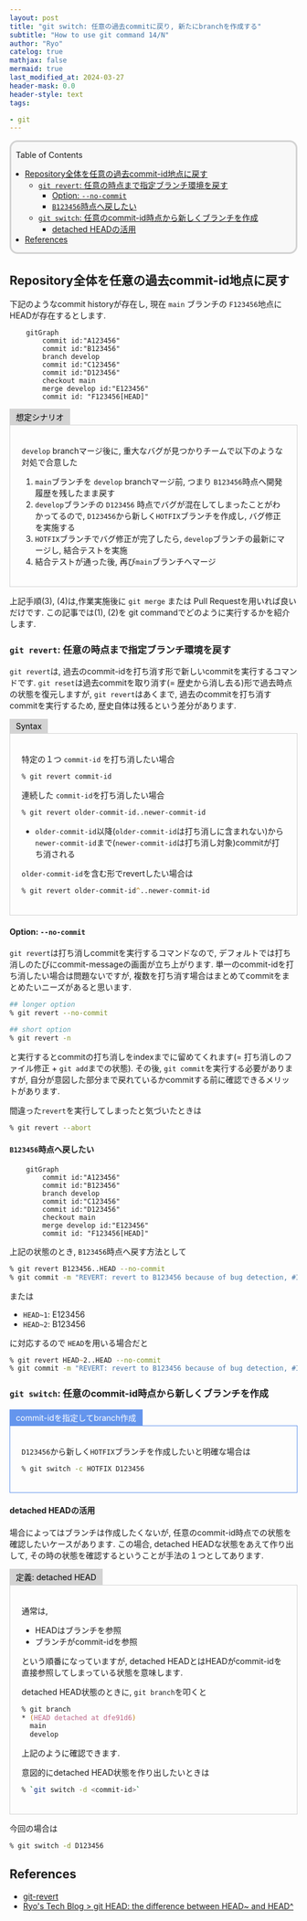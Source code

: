 ```yaml
---
layout: post
title: "git switch: 任意の過去commitに戻り, 新たにbranchを作成する"
subtitle: "How to use git command 14/N"
author: "Ryo"
catelog: true
mathjax: false
mermaid: true
last_modified_at: 2024-03-27
header-mask: 0.0
header-style: text
tags:

- git
---
```


<div style='border-radius: 1em; border-style:solid; border-color:#D3D3D3; background-color:#F8F8F8'>

<p class="h4">&nbsp;&nbsp;Table of Contents</p>

<!-- START doctoc generated TOC please keep comment here to allow auto update -->
<!-- DON'T EDIT THIS SECTION, INSTEAD RE-RUN doctoc TO UPDATE -->

- [Repository全体を任意の過去commit-id地点に戻す](#repository%E5%85%A8%E4%BD%93%E3%82%92%E4%BB%BB%E6%84%8F%E3%81%AE%E9%81%8E%E5%8E%BBcommit-id%E5%9C%B0%E7%82%B9%E3%81%AB%E6%88%BB%E3%81%99)
  - [`git revert`: 任意の時点まで指定ブランチ環境を戻す](#git-revert-%E4%BB%BB%E6%84%8F%E3%81%AE%E6%99%82%E7%82%B9%E3%81%BE%E3%81%A7%E6%8C%87%E5%AE%9A%E3%83%96%E3%83%A9%E3%83%B3%E3%83%81%E7%92%B0%E5%A2%83%E3%82%92%E6%88%BB%E3%81%99)
    - [Option: `--no-commit`](#option---no-commit)
    - [`B123456`時点へ戻したい](#b123456%E6%99%82%E7%82%B9%E3%81%B8%E6%88%BB%E3%81%97%E3%81%9F%E3%81%84)
  - [`git switch`: 任意のcommit-id時点から新しくブランチを作成](#git-switch-%E4%BB%BB%E6%84%8F%E3%81%AEcommit-id%E6%99%82%E7%82%B9%E3%81%8B%E3%82%89%E6%96%B0%E3%81%97%E3%81%8F%E3%83%96%E3%83%A9%E3%83%B3%E3%83%81%E3%82%92%E4%BD%9C%E6%88%90)
    - [detached HEADの活用](#detached-head%E3%81%AE%E6%B4%BB%E7%94%A8)
- [References](#references)

<!-- END doctoc generated TOC please keep comment here to allow auto update -->


</div>

## Repository全体を任意の過去commit-id地点に戻す

下記のようなcommit historyが存在し, 現在 `main` ブランチの `F123456`地点にHEADが存在するとします.

```mermaid
    gitGraph
        commit id:"A123456"
        commit id:"B123456"
        branch develop
        commit id:"C123456"
        commit id:"D123456"
        checkout main
        merge develop id:"E123456"
        commit id: "F123456[HEAD]"
```

<div style="display: inline-block; background: #D3D3D3;; border: 1px solid #D3D3D3; padding: 3px 10px;color:black"><span >想定シナリオ</span>
</div>

<div style="border: 1px solid #D3D3D3; font-size: 100%; padding: 20px;">

`develop` branchマージ後に, 重大なバグが見つかりチームで以下のような対処で合意した

1. `main`ブランチを `develop` branchマージ前, つまり `B123456`時点へ開発履歴を残したまま戻す
2. `develop`ブランチの `D123456` 時点でバグが混在してしまったことがわかってるので, `D123456`から新しく`HOTFIX`ブランチを作成し, バグ修正を実施する
3. `HOTFIX`ブランチでバグ修正が完了したら, `develop`ブランチの最新にマージし, 結合テストを実施
4. 結合テストが通った後, 再び`main`ブランチへマージ

</div>

上記手順(3), (4)は,作業実施後に `git merge` または Pull Requestを用いれば良いだけです. この記事では(1), (2)を git commandでどのように実行するかを紹介します.


### `git revert`: 任意の時点まで指定ブランチ環境を戻す

`git revert`は, 過去のcommit-idを打ち消す形で新しいcommitを実行するコマンドです. 
`git reset`は過去commitを取り消す(= 歴史から消し去る)形で過去時点の状態を復元しますが, `git revert`はあくまで, 過去のcommitを打ち消すcommitを実行するため, 歴史自体は残るという差分があります.

<div style="display: inline-block; background: #D3D3D3;; border: 1px solid #D3D3D3; padding: 3px 10px;color:black"><span >Syntax</span>
</div>

<div style="border: 1px solid #D3D3D3; font-size: 100%; padding: 20px;">

特定の１つ `commit-id` を打ち消したい場合

```zsh
% git revert commit-id
```

連続した `commit-id`を打ち消したい場合

```zsh
% git revert older-commit-id..newer-commit-id
```

- `older-commit-id`以降(`older-commit-id`は打ち消しに含まれない)から`newer-commit-id`まで(`newer-commit-id`は打ち消し対象)commitが打ち消される

`older-commit-id`を含む形でrevertしたい場合は

```zsh
% git revert older-commit-id^..newer-commit-id
```

</div>


#### Option: `--no-commit`

`git revert`は打ち消しcommitを実行するコマンドなので, デフォルトでは打ち消しのたびにcommit-messageの画面が立ち上がります. 単一のcommit-idを打ち消したい場合は問題ないですが, 複数を打ち消す場合はまとめてcommitをまとめたいニーズがあると思います.

```zsh
## longer option
% git revert --no-commit 

## short option
% git revert -n
```

と実行するとcommitの打ち消しをindexまでに留めてくれます(= 打ち消しのファイル修正 + `git add`までの状態). その後, `git commit`を実行する必要がありますが, 自分が意図した部分まで戻れているかcommitする前に確認できるメリットがあります.

間違った`revert`を実行してしまったと気づいたときは

```zsh
% git revert --abort
```

#### `B123456`時点へ戻したい

```mermaid
    gitGraph
        commit id:"A123456"
        commit id:"B123456"
        branch develop
        commit id:"C123456"
        commit id:"D123456"
        checkout main
        merge develop id:"E123456"
        commit id: "F123456[HEAD]"
```


上記の状態のとき, `B123456`時点へ戻す方法として

```zsh
% git revert B123456..HEAD --no-commit
% git commit -m "REVERT: revert to B123456 because of bug detection, #ISSUE 123"
```

または

- `HEAD~1`: E123456
- `HEAD~2`: B123456


に対応するので `HEAD`を用いる場合だと

```zsh
% git revert HEAD~2..HEAD --no-commit
% git commit -m "REVERT: revert to B123456 because of bug detection, #ISSUE 123"
```

### `git switch`: 任意のcommit-id時点から新しくブランチを作成

<div style="display: inline-block; background: #6495ED;; border: 1px solid #6495ED; padding: 3px 10px;color:#FFFFFF"><span >commit-idを指定してbranch作成</span>
</div>

<div style="border: 1px solid #6495ED; font-size: 100%; padding: 20px;">

`D123456`から新しく`HOTFIX`ブランチを作成したいと明確な場合は

```zsh
% git switch -c HOTFIX D123456
```

</div>

#### detached HEADの活用

場合によってはブランチは作成したくないが, 任意のcommit-id時点での状態を確認したいケースがあります.
この場合, detached HEADな状態をあえて作り出して, その時の状態を確認するということが手法の１つとしてあります.

<div style="display: inline-block; background: #D3D3D3;; border: 1px solid #D3D3D3; padding: 3px 10px;color:black"><span >定義: detached HEAD</span>
</div>
<div style="border: 1px solid #D3D3D3; font-size: 100%; padding: 20px;">

通常は, 

- HEADはブランチを参照
- ブランチがcommit-idを参照

という順番になっていますが, detached HEADとはHEADがcommit-idを直接参照してしまっている状態を意味します.

detached HEAD状態のときに, `git branch`を叩くと

```zsh
% git branch
* (HEAD detached at dfe91d6)
  main
  develop
```

上記のように確認できます.

意図的にdetached HEAD状態を作り出したいときは


```zsh
% `git switch -d <commit-id>`
```

</div>

今回の場合は

```zsh
% git switch -d D123456
```


References
----------
- [git-revert](https://git-scm.com/docs/git-revert/2.23.0)
- [Ryo's Tech Blog > git HEAD: the difference between HEAD~ and HEAD^](https://ryonakagami.github.io/2021/01/10/git-and-HEAD-concept/)
